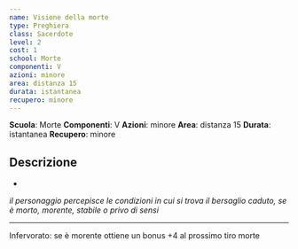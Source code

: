 ```yaml
---
name: Visione della morte
type: Preghiera
class: Sacerdote
level: 2
cost: 1
school: Morte
componenti: V
azioni: minore
area: distanza 15
durata: istantanea
recupero: minore
---
```

**Scuola**: Morte
**Componenti**: V
**Azioni**: minore
**Area**: distanza 15
**Durata**: istantanea
**Recupero**: minore

**Descrizione**
-

-

*il personaggio percepisce le condizioni in cui si trova il bersaglio caduto, se è morto, morente, stabile o privo di sensi*

---

Infervorato: se è morente ottiene un bonus +4 al prossimo tiro morte